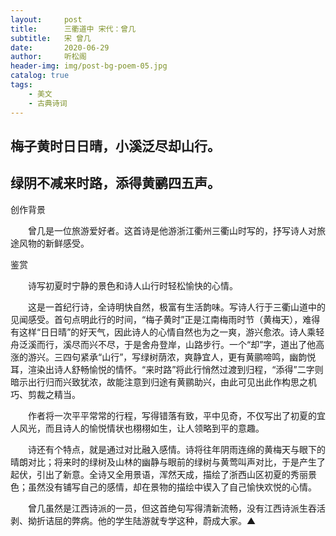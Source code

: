 ```yaml
---
layout:     post
title:      三衢道中 宋代：曾几
subtitle:   宋 曾几
date:       2020-06-29
author:     听松阁
header-img: img/post-bg-poem-05.jpg
catalog: true
tags:
    - 美文
    - 古典诗词
---
```


## 梅子黄时日日晴，小溪泛尽却山行。

## 绿阴不减来时路，添得黄鹂四五声。





创作背景

　　曾几是一位旅游爱好者。这首诗是他游浙江衢州三衢山时写的，抒写诗人对旅途风物的新鲜感受。





鉴赏



　　诗写初夏时宁静的景色和诗人山行时轻松愉快的心情。



　　这是一首纪行诗，全诗明快自然，极富有生活韵味。写诗人行于三衢山道中的见闻感受。首句点明此行的时间，“梅子黄时”正是江南梅雨时节（黄梅天），难得有这样“日日晴”的好天气，因此诗人的心情自然也为之一爽，游兴愈浓。诗人乘轻舟泛溪而行，溪尽而兴不尽，于是舍舟登岸，山路步行。一个“却”字，道出了他高涨的游兴。三四句紧承“山行”，写绿树荫浓，爽静宜人，更有黄鹂啼鸣，幽韵悦耳，渲染出诗人舒畅愉悦的情怀。“来时路”将此行悄然过渡到归程，“添得”二字则暗示出行归而兴致犹浓，故能注意到归途有黄鹂助兴，由此可见出此作构思之机巧、剪裁之精当。



　　作者将一次平平常常的行程，写得错落有致，平中见奇，不仅写出了初夏的宜人风光，而且诗人的愉悦情状也栩栩如生，让人领略到平的意趣。



　　诗还有个特点，就是通过对比融入感情。诗将往年阴雨连绵的黄梅天与眼下的晴朗对比；将来时的绿树及山林的幽静与眼前的绿树与黄莺叫声对比，于是产生了起伏，引出了新意。全诗又全用景语，浑然天成，描绘了浙西山区初夏的秀丽景色；虽然没有铺写自己的感情，却在景物的描绘中锲入了自己愉快欢悦的心情。



　　曾几虽然是江西诗派的一员，但这首绝句写得清新流畅，没有江西诗派生吞活剥、拗折诘屈的弊病。他的学生陆游就专学这种，蔚成大家。▲
  
